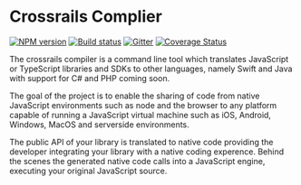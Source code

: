 # Crossrails Complier
[![NPM version][npm-image]][npm-url]
[![Build status][travis-image]][travis-url]
[![Gitter][gitter-image]][gitter-url]
[![Coverage Status][coverage-image]][coverage-url]

The crossrails compiler is a command line tool which translates JavaScript or TypeScript libraries and SDKs to other languages, namely Swift and Java with support for C# and PHP coming soon. 

The goal of the project is to enable the sharing of code from native JavaScript environments such as node and the browser to any platform capable of running a JavaScript virtual machine such as iOS, Android, Windows, MacOS and serverside environments. 

The public API of your library is translated to native code providing the developer integrating your library with a native coding experence. Behind the scenes the generated native code calls into a JavaScript engine, executing your original JavaScript source.

[npm-image]: https://img.shields.io/npm/v/@cycle/core.svg
[npm-url]: https://npmjs.org/package/typings
[travis-image]: https://travis-ci.org/crossrails/compiler.svg?branch=master
[travis-url]: https://travis-ci.org/crossrails/compiler
[gitter-image]: https://badges.gitter.im/crossrails/compiler.svg
[gitter-url]: https://gitter.im/crossrails/compiler?utm_source=badge&utm_medium=badge&utm_campaign=pr-badge&utm_content=badge
[coverage-image]:https://coveralls.io/repos/github/crossrails/compiler/badge.svg?branch=master
[coverage-url]:https://coveralls.io/github/crossrails/compiler?branch=master
